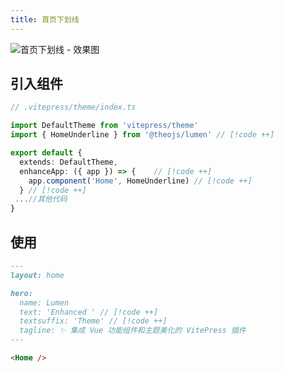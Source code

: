 ```yaml
---
title: 首页下划线
---
```


![首页下划线 - 效果图](https://i.theojs.cn/docs/202408082117729.png)

## 引入组件

```ts
// .vitepress/theme/index.ts

import DefaultTheme from 'vitepress/theme'
import { HomeUnderline } from '@theojs/lumen' // [!code ++]

export default {
  extends: DefaultTheme,
  enhanceApp: ({ app }) => {    // [!code ++]
    app.component('Home', HomeUnderline) // [!code ++]
  } // [!code ++]
 ...//其他代码
}
```

## 使用

```md
---
layout: home

hero:
  name: Lumen
  text: 'Enhanced ' // [!code ++]
  textsuffix: 'Theme' // [!code ++]
  tagline: ✨ 集成 Vue 功能组件和主题美化的 VitePress 插件
---

<Home />
```
